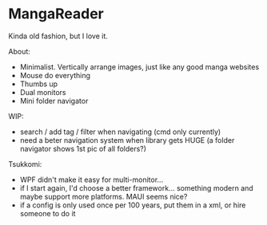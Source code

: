 # MangaReader
Kinda old fashion, but I love it.

About:
 - Minimalist. Vertically arrange images, just like any good manga websites
 - Mouse do everything
 - Thumbs up
 - Dual monitors
 - Mini folder navigator

WIP:
 - search / add tag / filter when navigating (cmd only currently)
 - need a beter navigation system when library gets HUGE (a folder navigator shows 1st pic of all folders?)

Tsukkomi:
 - WPF didn't make it easy for multi-monitor...
 - if I start again, I'd choose a better framework... something modern and maybe support more platforms. MAUI seems nice?
 - if a config is only used once per 100 years, put them in a xml, or hire someone to do it



